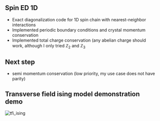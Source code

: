 ## Spin ED 1D
- Exact diagonalization code for 1D spin chain with nearest-neighbor interactions
- Implemented periodic boundary conditions and crystal momentum conservation
- Implemented total charge conservation (any abelian charge should work, although I only tried $\mathbb Z_2$ and $\mathbb Z_3$

## Next step
- semi momentum conservation (low priority, my use case does not have parity)

## Transverse field ising model demonstration demo 

![tfi_ising](https://github.com/user-attachments/assets/22195e9b-e821-406b-aca9-63c1bb865f18)
